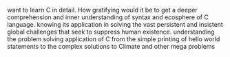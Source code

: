  want to learn C in detail. How gratifying would it be to get a deeper comprehension and inner understanding of syntax and ecosphere of C language. knowing its application in solving the vast persistent and insistent global challenges that seek to suppress human existence.
understanding the problem solving application of C from the simple printing of hello world statements to the complex solutions to Climate
and other mega problems
